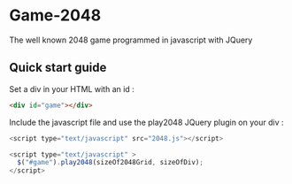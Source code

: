 # Game-2048
The well known 2048 game programmed in javascript with JQuery

## Quick start guide

Set a div in your HTML with an id : 

```html
<div id="game"></div>
```

Include the javascript file and use the play2048 JQuery plugin on your div :

```javascript
<script type="text/javascript" src="2048.js"></script>

<script type="text/javascript" >
  $("#game").play2048(sizeOf2048Grid, sizeOfDiv);
</script>
```
